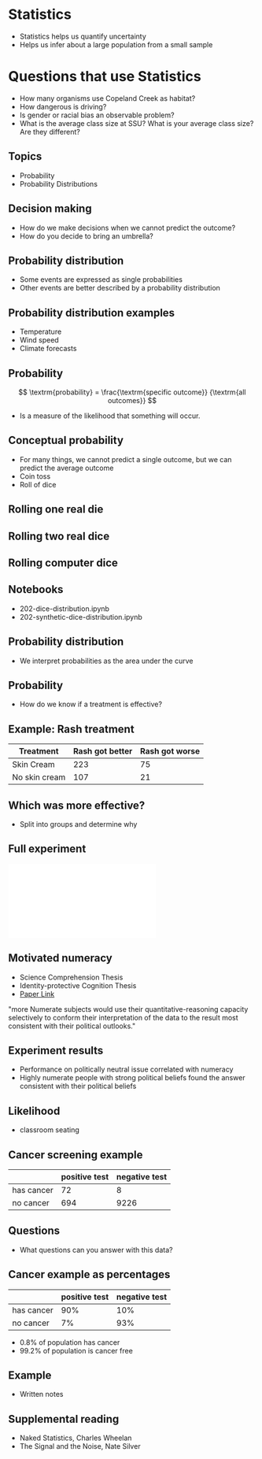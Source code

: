 # Statistics

- Statistics helps us quantify uncertainty
- Helps us infer about a large population from a small sample

# Questions that use Statistics

- How many organisms use Copeland Creek as habitat?
- How dangerous is driving?
- Is gender or racial bias an observable problem?
- What is the average class size at SSU?  What is your average class
    size?  Are they different?

## Topics
- Probability
- Probability Distributions

## Decision making
- How do we make decisions when we cannot predict the outcome?
- How do you decide to bring an umbrella?

## Probability distribution
- Some events are expressed as single probabilities
- Other events are better described by a probability distribution

## Probability distribution examples
- Temperature
- Wind speed
- Climate forecasts

## Probability
$$ \textrm{probability} =
   \frac{\textrm{specific outcome}}
        {\textrm{all outcomes}} $$

- Is a measure of the likelihood that something will occur.

## Conceptual probability
- For many things, we cannot predict a single outcome, but we can
  predict the average outcome
- Coin toss
- Roll of dice

<!-- Although we can't predict a single flip or roll, we know what percentage -->
<!-- of heads or tails we will observe over many flips. -->

## Rolling one real die

## Rolling two real dice

## Rolling computer dice

## Notebooks
- 202-dice-distribution.ipynb
- 202-synthetic-dice-distribution.ipynb

## Probability distribution
- We interpret probabilities as the area under the curve

## Probability
- How do we know if a treatment is effective?

## Example: Rash treatment

| Treatment     | Rash got better | Rash got worse |
|---------------|-----------------|----------------|
| Skin Cream    | 223             | 75             |
| No skin cream | 107             | 21             |

## Which was more effective?
- Split into groups and determine why


## Full experiment
![](../figures/motivated-numeracy-2.pdf)



## Motivated numeracy
- Science Comprehension Thesis
- Identity-protective Cognition Thesis
- [Paper Link](http://papers.ssrn.com/sol3/papers.cfm?abstract_id=2319992)

"more Numerate subjects would use their quantitative-reasoning capacity
selectively to conform their interpretation of the data to the result
most consistent with their political outlooks."

## Experiment results
- Performance on politically neutral issue correlated with numeracy
- Highly numerate people with strong political beliefs found the answer
  consistent with their political beliefs



## Likelihood
- classroom seating
<!-- kelsey quantifying this  -->

## Cancer screening example

|            | positive test | negative test |
|------------|---------------|---------------|
| has cancer | 72            | 8             |
| no cancer  | 694           | 9226          |

## Questions

- What questions can you answer with this data?


## Cancer example as percentages

|            | positive test | negative test |
|------------|---------------|---------------|
| has cancer | 90%           | 10%           |
| no cancer  |  7%           | 93%           |

- 0.8% of population has cancer
- 99.2% of population is cancer free

<!-- this needed major scaffolding -->
<!-- students had a very hard time holding the pieces together -->
<!-- students also seemed very disinterested late in the semester -->

## Example
- Written notes




## Supplemental reading

- Naked Statistics, Charles Wheelan
- The Signal and the Noise, Nate Silver

